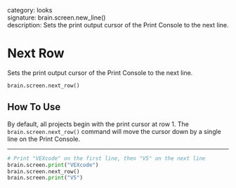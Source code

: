 category: looks  
signature: brain.screen.new_line()  
description: Sets the print output cursor of the Print Console to the next line.  

# Next Row

Sets the print output cursor of the Print Console to the next line.

```don
brain.screen.next_row()
```

## How To Use

By default, all projects begin with the print cursor at row 1. The `brain.screen.next_row()` command will move the cursor down by a single line on the Print Console.

---

```python
# Print "VEXcode" on the first line, then "V5" on the next line
brain.screen.print("VEXcode")
brain.screen.next_row()
brain.screen.print("V5")
```

<advanced>
</advanced>
